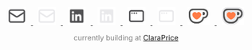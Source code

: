 <p align="center">
<a href="mailto:jung.michaelh@gmail.com" target="_blank">
<img src="./email.svg#gh-light-mode-only" height="36" alt="email logo" title="email" style="margin: 0 10px; opacity: 0.8;" />
<img src="./email-dark.svg#gh-dark-mode-only" height="36" alt="email logo" title="email" style="margin: 0 10px; opacity: 0.8;" />
</a>
<a href="https://www.linkedin.com/in/michael-h-jung/" target="_blank">
<img src="./linkedin.svg#gh-light-mode-only" height="36" alt="linkedin logo" title="linked in" style="margin: 0 10px; opacity: 0.8;" />
<img src="./linkedin-dark.svg#gh-dark-mode-only" height="36" alt="linkedin logo" title="linked in" style="margin: 0 10px; opacity: 0.8;" />
</a>
<a href="https://www.michaelhjung.com" target="_blank">
<img src="./window.svg#gh-light-mode-only" height="36" alt="portfolio logo" title="portfolio" style="margin: 0 10px; opacity: 0.8;" />
<img src="./window-dark.svg#gh-dark-mode-only" height="36" alt="portfolio logo" title="portfolio" style="margin: 0 10px; opacity: 0.8;" />
</a>
<a href="https://ko-fi.com/michaelhjung" target="_blank">
<img src="./kofi.svg#gh-light-mode-only" height="36" alt="kofi logo" title="ko-fi" style="margin: 0 10px; opacity: 0.8;" />
<img src="./kofi-dark.svg#gh-dark-mode-only" height="36" alt="kofi logo" title="ko-fi" style="margin: 0 10px; opacity: 0.8;" />
</a>
</p>

<p align="center" style="font-size: 0.9rem; color: gray;">
  currently building at <a href="https://www.claraprice.com/team" target="_blank" rel="noopener noreferrer">ClaraPrice</a>
</p>
